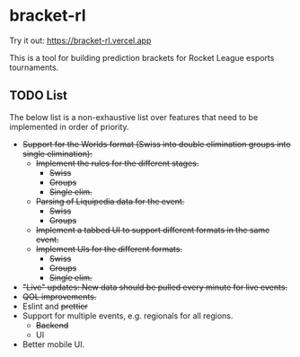 # bracket-rl

Try it out: https://bracket-rl.vercel.app

This is a tool for building prediction brackets for Rocket League esports tournaments.

## TODO List

The below list is a non-exhaustive list over features that need to be implemented in order of priority.

- ~~Support for the Worlds format (Swiss into double elimination groups into single elimination):~~
  - ~~Implement the rules for the different stages.~~
    - ~~Swiss~~
    - ~~Groups~~
    - ~~Single elim.~~
  - ~~Parsing of Liquipedia data for the event.~~
    - ~~Swiss~~
    - ~~Groups~~
  - ~~Implement a tabbed UI to support different formats in the same event.~~
  - ~~Implement UIs for the different formats.~~
    - ~~Swiss~~
    - ~~Groups~~
    - ~~Single elim.~~
- ~~"Live" updates: New data should be pulled every minute for live events.~~
- ~~QOL improvements.~~
- Eslint and ~~prettier~~
- Support for multiple events, e.g. regionals for all regions.
  - ~~Backend~~
  - UI
- Better mobile UI.
